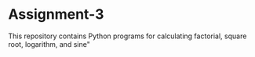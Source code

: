 # Assignment-3
This repository contains Python programs for calculating factorial, square root, logarithm, and sine"
